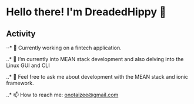# Hello there! I'm DreadedHippy 👋

## Activity
⋅⋅* 🔭 Currently working on a fintech application.

..* 🌱 I’m currently into MEAN stack development and also delving into the Linux GUI and CLI

..* 💬 Feel free to ask me about development with the MEAN stack and ionic framework.

..* 📫 How to reach me: [onotaizee@gmail.com](mailto:onotaizee@gmail.com "DreadedHippy's Email")


<!--
**DreadedHippy/DreadedHippy** is a ✨ _special_ ✨ repository because its `README.md` (this file) appears on your GitHub profile.

Here are some ideas to get you started:

- 🔭 I’m currently working on ...
- 🌱 I’m currently learning ...
- 👯 I’m looking to collaborate on ...
- 🤔 I’m looking for help with ...
- 💬 Ask me about ...
- 📫 How to reach me: ...
- 😄 Pronouns: ...
- ⚡ Fun fact: ...
-->
